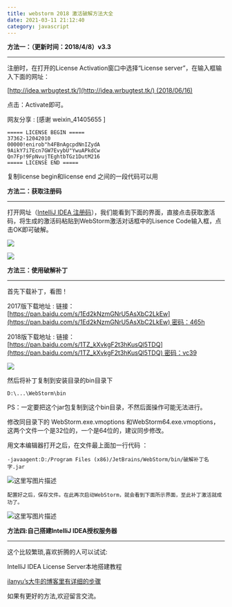 ```yaml
---
title: webstorm 2018 激活破解方法大全
date: 2021-03-11 21:12:40
category: javascript
---
```


**方法一：（更新时间：2018/4/8）v3.3**

* * *

注册时，在打开的License Activation窗口中选择“License server”，在输入框输入下面的网址：

[http://idea.wrbugtest.tk/](http://idea.wrbugtest.tk/) (2018/06/16)

点击：Activate即可。

网友分享 : [感谢 weixin_41405655 ]

```
===== LICENSE BEGIN =====
37362-12042010
00000!enirob"h4FBnAgcpdNnIZydA
9AikY7i7Ecn7GW7EvybU"YwuAPkdCw
Qn7Fp!9FpNvujTEghtbTGz1DutM216
===== LICENSE END =====
```

复制license begin和license end 之间的一段代码可以用

**方法二：获取注册码**

* * *

打开网址（[IntelliJ IDEA 注册码](http://idea.lanyus.com/)），我们能看到下面的界面，直接点击获取激活码，将生成的激活码粘贴到WebStorm激活对话框中的Lisence Code输入框，点击OK即可破解。

![](https://upload-images.jianshu.io/upload_images/10024246-f51a26fb0fcc173e.png?imageMogr2/auto-orient/strip%7CimageView2/2/w/1240)


![](https://upload-images.jianshu.io/upload_images/10024246-e3b97f62ba6355d4.png?imageMogr2/auto-orient/strip%7CimageView2/2/w/1240)


**方法三：使用破解补丁**

* * *

首先下载补丁，看图！

2017版下载地址 : 链接：[https://pan.baidu.com/s/1Ed2kNzmGNrU5AsXbC2LkEw](https://pan.baidu.com/s/1Ed2kNzmGNrU5AsXbC2LkEw) 密码：465h

2018版下载地址 : 链接：[https://pan.baidu.com/s/1TZ_kXvkgF2t3hKusQl5TDQ](https://pan.baidu.com/s/1TZ_kXvkgF2t3hKusQl5TDQ) 密码：vc39

![](https://upload-images.jianshu.io/upload_images/10024246-808ac27a6bfb9377.png?imageMogr2/auto-orient/strip%7CimageView2/2/w/1240)


然后将补丁复制到安装目录的bin目录下

```
D:\...\WebStorm\bin
```

PS：一定要把这个jar包复制到这个bin目录，不然后面操作可能无法进行。

修改同目录下的 WebStorm.exe.vmoptions 和WebStorm64.exe.vmoptions，这两个文件一个是32位的，一个是64位的，建议同步修改。

用文本编辑器打开之后，在文件最上面加一行代码 ：

```
-javaagent:D:/Program Files (x86)/JetBrains/WebStorm/bin/破解补丁名字.jar
```

![这里写图片描述](http://upload-images.jianshu.io/upload_images/10024246-b1701a3f06a92ab8?imageMogr2/auto-orient/strip%7CimageView2/2/w/1240)

```
配置好之后，保存文件。在此再次启动WebStorm，就会看到下面所示界面，至此补丁激活就成功了。

```

![这里写图片描述](http://upload-images.jianshu.io/upload_images/10024246-d41d37b270730a54?imageMogr2/auto-orient/strip%7CimageView2/2/w/1240)

**方法四:自己搭建IntelliJ IDEA授权服务器**

* * *

这个比较繁琐,喜欢折腾的人可以试试:

IntelliJ IDEA License Server本地搭建教程

[ilanyu’s大牛的博客里有详细的步骤](http://blog.lanyus.com/archives/174.html)

如果有更好的方法,欢迎留言交流。
